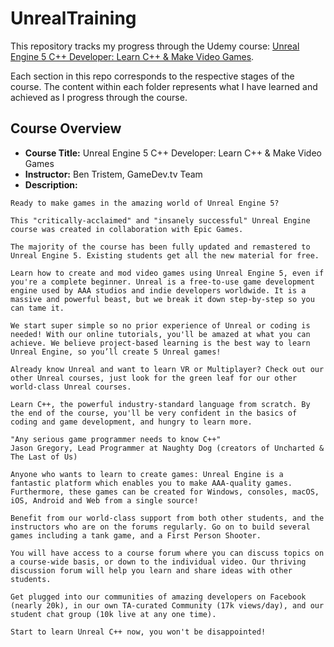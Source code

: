 # UnrealTraining

This repository tracks my progress through the Udemy course: [Unreal Engine 5 C++ Developer: Learn C++ & Make Video Games](https://www.udemy.com/share/101Weu3@klHQV75sakpZ1sE3Dz06jicU0NLa76GVCjJ9PkFtKiXKmOv6RN6LFooDXqS9Zz7K5w==/).

Each section in this repo corresponds to the respective stages of the course. The content within each folder represents what I have learned and achieved as I progress through the course.

## Course Overview

- **Course Title:** Unreal Engine 5 C++ Developer: Learn C++ & Make Video Games
- **Instructor:** Ben Tristem, GameDev.tv Team
- **Description:**
```
Ready to make games in the amazing world of Unreal Engine 5?

This "critically-acclaimed" and "insanely successful" Unreal Engine course was created in collaboration with Epic Games.

The majority of the course has been fully updated and remastered to Unreal Engine 5. Existing students get all the new material for free.

Learn how to create and mod video games using Unreal Engine 5, even if you're a complete beginner. Unreal is a free-to-use game development engine used by AAA studios and indie developers worldwide. It is a massive and powerful beast, but we break it down step-by-step so you can tame it.

We start super simple so no prior experience of Unreal or coding is needed! With our online tutorials, you'll be amazed at what you can achieve. We believe project-based learning is the best way to learn Unreal Engine, so you’ll create 5 Unreal games!

Already know Unreal and want to learn VR or Multiplayer? Check out our other Unreal courses, just look for the green leaf for our other world-class Unreal courses.

Learn C++, the powerful industry-standard language from scratch. By the end of the course, you'll be very confident in the basics of coding and game development, and hungry to learn more.

"Any serious game programmer needs to know C++"
Jason Gregory, Lead Programmer at Naughty Dog (creators of Uncharted & The Last of Us)

Anyone who wants to learn to create games: Unreal Engine is a fantastic platform which enables you to make AAA-quality games. Furthermore, these games can be created for Windows, consoles, macOS, iOS, Android and Web from a single source!

Benefit from our world-class support from both other students, and the instructors who are on the forums regularly. Go on to build several games including a tank game, and a First Person Shooter.

You will have access to a course forum where you can discuss topics on a course-wide basis, or down to the individual video. Our thriving discussion forum will help you learn and share ideas with other students.

Get plugged into our communities of amazing developers on Facebook (nearly 20k), in our own TA-curated Community (17k views/day), and our student chat group (10k live at any one time).

Start to learn Unreal C++ now, you won't be disappointed!
```
